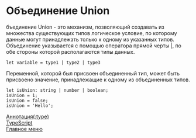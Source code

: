 # Объединение Union

бъединение Union - это механизм, позволяющий создавать из множества существующих типов логическое условие, по которому данные могут принадлежать только к одному из указанных типов. Объединение указывается с помощью оператора прямой черты |, по обе стороны которой располагаются типы данных.

```
let variable = type1 | type2 | type3
```
Переменной, которой был присвоен объединенный тип, может быть присвоено значение, принадлежащие к одному из объединенных типов.
```
let isUnion: string | number | boolean;
isUnion = 1;
isUnion = false;
isUnion = 'Hello';
```

[Аннотация(:type)](type.md)<br>
[TypeScript](typeScript.md)<br>
[Главное меню](../README.md)<br>